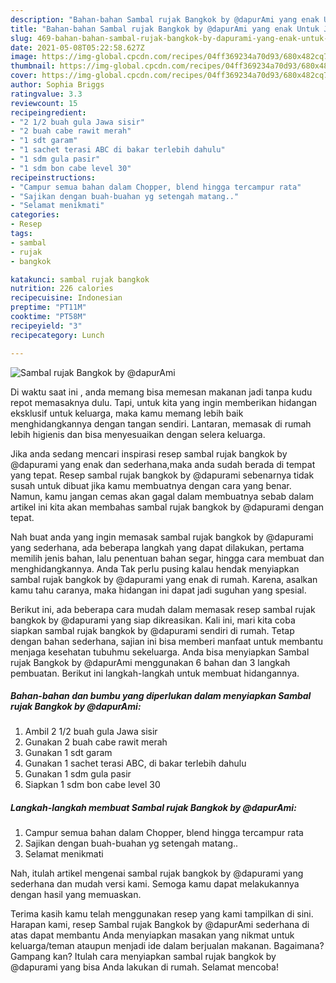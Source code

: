 ```yaml
---
description: "Bahan-bahan Sambal rujak Bangkok by @dapurAmi yang enak Untuk Jualan"
title: "Bahan-bahan Sambal rujak Bangkok by @dapurAmi yang enak Untuk Jualan"
slug: 469-bahan-bahan-sambal-rujak-bangkok-by-dapurami-yang-enak-untuk-jualan
date: 2021-05-08T05:22:58.627Z
image: https://img-global.cpcdn.com/recipes/04ff369234a70d93/680x482cq70/sambal-rujak-bangkok-by-dapurami-foto-resep-utama.jpg
thumbnail: https://img-global.cpcdn.com/recipes/04ff369234a70d93/680x482cq70/sambal-rujak-bangkok-by-dapurami-foto-resep-utama.jpg
cover: https://img-global.cpcdn.com/recipes/04ff369234a70d93/680x482cq70/sambal-rujak-bangkok-by-dapurami-foto-resep-utama.jpg
author: Sophia Briggs
ratingvalue: 3.3
reviewcount: 15
recipeingredient:
- "2 1/2 buah gula Jawa sisir"
- "2 buah cabe rawit merah"
- "1 sdt garam"
- "1 sachet terasi ABC di bakar terlebih dahulu"
- "1 sdm gula pasir"
- "1 sdm bon cabe level 30"
recipeinstructions:
- "Campur semua bahan dalam Chopper, blend hingga tercampur rata"
- "Sajikan dengan buah-buahan yg setengah matang.."
- "Selamat menikmati"
categories:
- Resep
tags:
- sambal
- rujak
- bangkok

katakunci: sambal rujak bangkok 
nutrition: 226 calories
recipecuisine: Indonesian
preptime: "PT11M"
cooktime: "PT58M"
recipeyield: "3"
recipecategory: Lunch

---
```



![Sambal rujak Bangkok by @dapurAmi](https://img-global.cpcdn.com/recipes/04ff369234a70d93/680x482cq70/sambal-rujak-bangkok-by-dapurami-foto-resep-utama.jpg)

Di waktu  saat ini , anda memang bisa memesan makanan jadi tanpa kudu repot memasaknya dulu. Tapi, untuk kita yang ingin memberikan hidangan eksklusif untuk keluarga, maka kamu memang lebih baik menghidangkannya dengan tangan sendiri. Lantaran, memasak di rumah lebih higienis dan bisa menyesuaikan dengan selera keluarga.

Jika anda sedang mencari inspirasi resep sambal rujak bangkok by @dapurami yang enak dan sederhana,maka anda sudah berada di tempat yang tepat. Resep sambal rujak bangkok by @dapurami  sebenarnya tidak susah untuk dibuat jika kamu membuatnya dengan cara yang benar. Namun, kamu jangan cemas akan gagal dalam membuatnya 
sebab dalam artikel ini kita akan membahas sambal rujak bangkok by @dapurami dengan tepat.  



Nah buat anda yang ingin memasak sambal rujak bangkok by @dapurami yang sederhana, ada beberapa langkah yang dapat dilakukan, pertama memilih jenis bahan, lalu penentuan bahan segar, hingga cara membuat dan menghidangkannya. Anda Tak perlu pusing kalau hendak menyiapkan sambal rujak bangkok by @dapurami yang enak di rumah. Karena, asalkan kamu  tahu caranya, maka hidangan ini dapat jadi suguhan yang spesial.

Berikut ini, ada beberapa cara mudah dalam memasak resep sambal rujak bangkok by @dapurami yang siap dikreasikan. Kali ini, mari kita coba siapkan sambal rujak bangkok by @dapurami sendiri di rumah. Tetap dengan bahan sederhana, sajian ini bisa memberi manfaat untuk membantu menjaga kesehatan tubuhmu sekeluarga. Anda bisa menyiapkan Sambal rujak Bangkok by @dapurAmi menggunakan 6 bahan dan 3 langkah pembuatan. Berikut ini langkah-langkah untuk membuat hidangannya.

<!--inarticleads1-->

##### Bahan-bahan dan bumbu yang diperlukan dalam menyiapkan Sambal rujak Bangkok by @dapurAmi:

1. Ambil 2 1/2 buah gula Jawa sisir
1. Gunakan 2 buah cabe rawit merah
1. Gunakan 1 sdt garam
1. Gunakan 1 sachet terasi ABC, di bakar terlebih dahulu
1. Gunakan 1 sdm gula pasir
1. Siapkan 1 sdm bon cabe level 30




<!--inarticleads2-->

##### Langkah-langkah membuat Sambal rujak Bangkok by @dapurAmi:

1. Campur semua bahan dalam Chopper, blend hingga tercampur rata
1. Sajikan dengan buah-buahan yg setengah matang..
1. Selamat menikmati




Nah, itulah artikel mengenai  sambal rujak bangkok by @dapurami  yang sederhana dan mudah versi kami. Semoga kamu dapat melakukannya dengan hasil yang memuaskan. 

Terima kasih kamu telah menggunakan resep yang kami tampilkan di sini. Harapan kami, resep  Sambal rujak Bangkok by @dapurAmi sederhana di atas dapat membantu Anda menyiapkan masakan yang nikmat untuk keluarga/teman ataupun menjadi ide dalam berjualan makanan. Bagaimana? Gampang kan? Itulah cara menyiapkan sambal rujak bangkok by @dapurami yang bisa Anda lakukan di rumah. Selamat mencoba!

